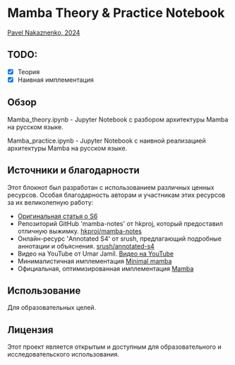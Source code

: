 # Mamba Theory & Practice Notebook
[Pavel Nakaznenko, 2024](https://www.linkedin.com/in/pavel-nakaznenko-060b6842/)

## TODO:
- [x] Теория
- [x] Наивная имплементация

## Обзор
Mamba_theory.ipynb - Jupyter Notebook с разбором архитектуры Mamba на русском языке.

Mamba_practice.ipynb - Jupyter Notebook с наивной реализацией архитектуры Mamba на русском языке.

## Источники и благодарности
Этот блокнот был разработан с использованием различных ценных ресурсов. Особая благодарность авторам и участникам этих ресурсов за их великолепную работу:
- [Оригинальная статья о S6](https://arxiv.org/abs/2312.00752)
- Репозиторий GitHub 'mamba-notes' от hkproj, который предоставил отличную выжимку. [hkproj/mamba-notes](https://github.com/hkproj/mamba-notes)
- Онлайн-ресурс 'Annotated S4' от srush, предлагающий подробные аннотации и объяснения. [srush/annotated-s4](https://srush.github.io/annotated-s4/)
- Видео на YouTube от Umar Jamil. [Видео на YouTube](https://www.youtube.com/watch?v=8Q_tqwpTpVU)
- Минималистичная имплементация [Minimal mamba](https://github.com/johnma2006/mamba-minimal)
- Официальная, оптимизированная имплементация [Mamba](https://github.com/state-spaces/mamba)

## Использование
Для образовательных целей.

## Лицензия
Этот проект является открытым и доступным для образовательного и исследовательского использования.